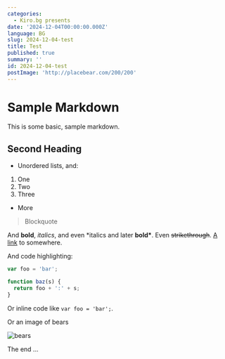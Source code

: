 ```yaml
---
categories:
  - Kiro.bg presents
date: '2024-12-04T00:00:00.000Z'
language: BG
slug: 2024-12-04-test
title: Test
published: true
summary: ''
id: 2024-12-04-test
postImage: 'http://placebear.com/200/200'
---
```


# Sample Markdown

This is some basic, sample markdown.

## Second Heading

- Unordered lists, and:

1. One
1. Two
1. Three

- More

> Blockquote

And **bold**, _italics_, and even \*italics and later **bold\***. Even ~~strikethrough~~. [A link](https://markdowntohtml.com) to somewhere.

And code highlighting:

```js
var foo = 'bar';

function baz(s) {
  return foo + ':' + s;
}
```

Or inline code like `var foo = 'bar';`.

Or an image of bears

![bears](http://placebear.com/200/200)

The end ...
